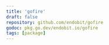 ```yaml
---
title: 'gofire'
draft: false
repository: github.com/endobit/gofire
godoc: pkg.go.dev/endobit.io/gofire
tags: [package]
---
```

